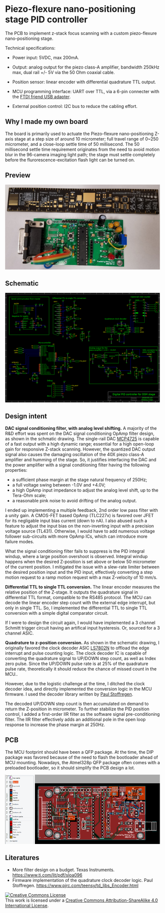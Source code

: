 # Piezo-flexure nano-positioning stage PID controller

The PCB to implement z-stack focus scanning with a custom piezo-flexure nano-positioning stage.

Technical specifications:

* Power input: 5VDC, max 200mA.

* Output: analog output for the piezo class-A amplifier,
  bandwidth 250kHz max, dual rail +/- 5V via the 50 Ohm coaxial cable.

* Position sensor: linear encoder with differential quadrature TTL output.

* MCU programming interface: UART over TTL, via a 6-pin connecter with the [FTDI
  friend USB adapter](https://www.adafruit.com/product/284).

* External position control: I2C bus to reduce the cabling effort.

## Why I made my own board

The board is primarily used to actuate the Piezo-flexure nano-positioning Z-axis stage
at a step size of around 10 micrometer; full travel range of 0~250
micrometer, and a close-loop settle time of 50 millisecond. The 50 millisecond
settle time requirement originates from the need to avoid motion blur in the
96-camera imaging light path; the stage must settle completely before the
flurorescence-excitation flash light can be turned on.

## Preview

![](preview.jpg)

## Schematic

![](schematic.png)

## Design intent

**DAC signal conditioning filter, with analog level shifting.** A majority of
the R&D effort was spent on the DAC signal conditioning OpAmp filter design, as
shown in the schmatic drawing. The single-rail DAC
[MCP4725](https://www.adafruit.com/product/935) is capable of a fast output with
a high dynamic range; essential for a high open-loop gain for responsive Z-stack
scanning. However, the quantized DAC output signal also causes the damaging
oscillation of the 40X piezo class-A amplifier and humming of the stage. So, it
justifies interfacing the DAC and the power amplifier with a signal conditioning
filter having the following properties:

* a sufficient phase margin at the stage natural frequency of 250Hz;
* a full voltage swing between -1.0V and +4.0V;
* a high OpAmp input impedance to adjust the analog level shift, up to the Tera-Ohm scale;
* a reasonable pink noise to avoid drifting of the analog output.

I ended up implementing a multiple feedback, 2nd order low pass filter with a
unity gain. A CMOS-FET based OpAmp (TLC227x) is favored over JFET for its
negligable input bias current (down to nA). I also abused such a feature to
adjust the input bias on the non-inverting input with a precision voltage source
(TL431). Otherwise, I would have to add numerous voltage follower
sub-circuits with more OpAmp ICs, which can introduce more failure modes.

What the signal conditioning filter fails to suppress is the PID integral
windup, where a large position overshoot is observed. Integral windup happens
when the desired Z-position is set above or below 50 micrometer of the current
position. I mitigated the issue with a slew-rate limiter between the desired
position input and the PID input, effectively converting a step motion request
to a ramp motion request with a max Z-velocity of 10 mm/s.

**Differential TTL to single TTL conversion.** The linear encoder measures the
relative position of the Z-stage. It outputs the quadrature signal in
differential TTL format, compatible to the RS485 protocol. The MCU can decode the
linear encoder step count with the external edge interrupt, but only in single
TTL. So, I implemented the differential TTL to single TTL conversion with a
simple digital comparator circuit.

If I were to design the circuit again, I would have implemented a 3 channel
Schmitt trigger circuit having an artifical input hysteresis. Or, sourced for a
3 channel ASIC.

**Quadrature to z-position conversion.** As shown in the schematic drawing, I
originally favored the clock decoder ASIC
[LS7802N](https://www.anaheimautomation.com/manuals/ics/L010543%20-%20LSI-LS7082N.pdf)
to offload the edge interrupt and pulse counting logic. The clock decoder IC is
capable of converting the quadrature signal to UP/DOWN step count, as well as
Index zero pulse. Since the UP/DOWN pulse rate is at 25% of the quadrature pulse
rate, theoretically it should reduce the chance of missed count in the MCU..

However, due to the logistic challenge at the time, I ditched the clock decoder
idea, and directly implemented the conversion logic in the MCU firmware. I used
the decoder library written by [Paul
Stoffregen](https://github.com/PaulStoffregen/Encoder).

The decoded UP/DOWN step count is then accumulated on demand to return the
Z-position in micrometer. To further stabilize the PID position control, I added
a first-order IIR filter as the software signal pre-conditioning filter. The IIR
filter effectively adds an additional pole in the open loop response to increase
the phase margin at 250Hz.

## PCB

The MCU footprint should have been a QFP package. At the time, the DIP package
was favored because of the need to flash the bootloader ahead of MCU mounting.
Nowadays, the Atmel328p QFP package often comes with a preloaded bootloader,
so it should simplify the PCB design a lot.

![](pcb-routing.png)

## Literatures

* More filter design on a budget. Texas Instruments. https://www.ti.com/lit/pdf/sloa096
* Firmware implementation of the quadrature clock decoder logic. Paul Stoffregen. https://www.pjrc.com/teensy/td_libs_Encoder.html

<a rel="license" href="http://creativecommons.org/licenses/by-sa/4.0/"><img
alt="Creative Commons License" style="border-width:0"
src="https://i.creativecommons.org/l/by-sa/4.0/88x31.png" /></a><br />This work
is licensed under a <a rel="license"
href="http://creativecommons.org/licenses/by-sa/4.0/">Creative Commons
Attribution-ShareAlike 4.0 International License</a>.
